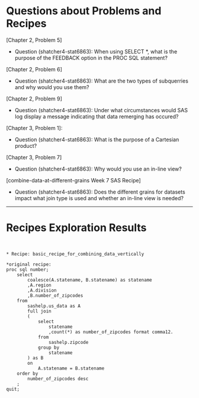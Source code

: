 
# Questions about Problems and Recipes



[Chapter 2, Problem 5]
- Question (shatcher4-stat6863): When using SELECT *, what is the purpose of the FEEDBACK option in the PROC SQL statement?



[Chapter 2, Problem 6]
- Question (shatcher4-stat6863): What are the two types of subquerries and why would you use them?



[Chapter 2, Problem 9]
- Question (shatcher4-stat6863): Under what circumstances would SAS log display a message indicating that data remerging has occured?



[Chapter 3, Problem 1]: 
- Question (shatcher4-stat6863): What is the purpose of a Cartesian product?



[Chapter 3, Problem 7]
- Question (shatcher4-stat6863): Why would you use an in-line view?



[combine-data-at-different-grains Week 7 SAS Recipe]
- Question (shatcher4-stat6863): Does the different grains for datasets impact what join type is used and whether an in-line view is needed?



***



# Recipes Exploration Results



```


* Recipe: basic_recipe_for_combining_data_vertically

*original recipe:
proc sql number;
    select
        coalesce(A.statename, B.statename) as statename
        ,A.region
        ,A.division
        ,B.number_of_zipcodes
    from
        sashelp.us_data as A
        full join
        (
            select
                statename
                ,count(*) as number_of_zipcodes format comma12.
            from
                sashelp.zipcode
            group by
                statename
        ) as B
        on
            A.statename = B.statename
    order by
        number_of_zipcodes desc
    ;
quit;



```
